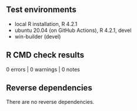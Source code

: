 ## Test environments
* local R installation, R 4.2.1
* ubuntu 20.04 (on GitHub Actions), R 4.2.1, devel
* win-builder (devel)

## R CMD check results

0 errors | 0 warnings | 0 notes

## Reverse dependencies

There are no reverse dependencies.
